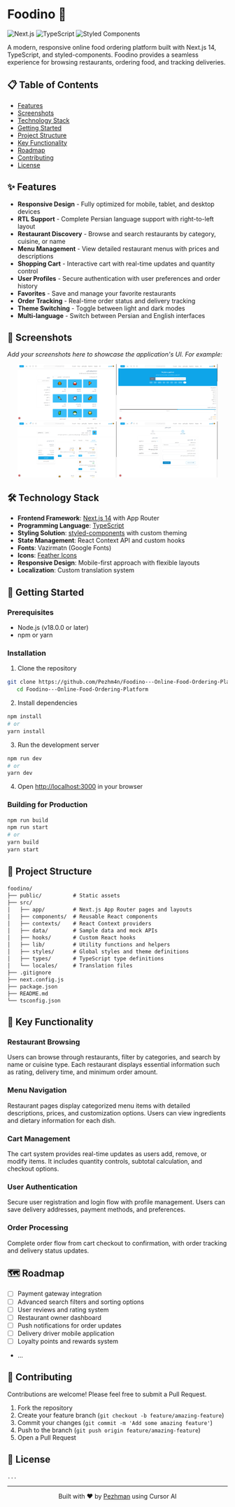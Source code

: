 
# Foodino 🍕 

![Next.js](https://img.shields.io/badge/Next.js-14-black?style=flat-square&logo=next.js)
![TypeScript](https://img.shields.io/badge/TypeScript-4.9-blue?style=flat-square&logo=typescript)
![Styled Components](https://img.shields.io/badge/styled--components-5.3-pink?style=flat-square&logo=styled-components)

A modern, responsive online food ordering platform built with Next.js 14, TypeScript, and styled-components. Foodino provides a seamless experience for browsing restaurants, ordering food, and tracking deliveries.

## 📋 Table of Contents

- [Features](#-features)
- [Screenshots](#-screenshots)
- [Technology Stack](#-technology-stack)
- [Getting Started](#-getting-started)
- [Project Structure](#-project-structure)
- [Key Functionality](#-key-functionality)
- [Roadmap](#-roadmap)
- [Contributing](#-contributing)
- [License](#-license)

## ✨ Features

- **Responsive Design** - Fully optimized for mobile, tablet, and desktop devices
- **RTL Support** - Complete Persian language support with right-to-left layout
- **Restaurant Discovery** - Browse and search restaurants by category, cuisine, or name
- **Menu Management** - View detailed restaurant menus with prices and descriptions
- **Shopping Cart** - Interactive cart with real-time updates and quantity control
- **User Profiles** - Secure authentication with user preferences and order history
- **Favorites** - Save and manage your favorite restaurants
- **Order Tracking** - Real-time order status and delivery tracking
- **Theme Switching** - Toggle between light and dark modes
- **Multi-language** - Switch between Persian and English interfaces

## 📸 Screenshots

*Add your screenshots here to showcase the application's UI. For example:*

<div align="center">
  <img src="public/screenshots/homepage.png" alt="Homepage" width="45%">
  <img src="public/screenshots/restaurants.png" alt="Restaurants Page" width="45%">
</div>

<div align="center">
  <img src="public/screenshots/restaurant.png" alt="Restaurant" width="45%">
  <img src="public/screenshots/checkout.png" alt="Checkout Page" width="45%">
</div>

## 🛠️ Technology Stack

- **Frontend Framework**: [Next.js 14](https://nextjs.org/) with App Router
- **Programming Language**: [TypeScript](https://www.typescriptlang.org/)
- **Styling Solution**: [styled-components](https://styled-components.com/) with custom theming
- **State Management**: React Context API and custom hooks
- **Fonts**: Vazirmatn (Google Fonts)
- **Icons**: [Feather Icons](https://feathericons.com/)
- **Responsive Design**: Mobile-first approach with flexible layouts
- **Localization**: Custom translation system

## 🚀 Getting Started

### Prerequisites

- Node.js (v18.0.0 or later)
- npm or yarn

### Installation

1. Clone the repository

```bash
git clone https://github.com/Pezhm4n/Foodino---Online-Food-Ordering-Platform.git
   cd Foodino---Online-Food-Ordering-Platform
```

2. Install dependencies

```bash
npm install
# or
yarn install
```

3. Run the development server

```bash
npm run dev
# or
yarn dev
```

4. Open [http://localhost:3000](http://localhost:3000) in your browser

### Building for Production

```bash
npm run build
npm run start
# or
yarn build
yarn start
```

## 📁 Project Structure

```
foodino/
├── public/          # Static assets
├── src/
│   ├── app/         # Next.js App Router pages and layouts
│   ├── components/  # Reusable React components
│   ├── contexts/    # React Context providers
│   ├── data/        # Sample data and mock APIs
│   ├── hooks/       # Custom React hooks
│   ├── lib/         # Utility functions and helpers
│   ├── styles/      # Global styles and theme definitions
│   ├── types/       # TypeScript type definitions
│   └── locales/     # Translation files
├── .gitignore
├── next.config.js
├── package.json
├── README.md
└── tsconfig.json
```

## 🔑 Key Functionality

### Restaurant Browsing

Users can browse through restaurants, filter by categories, and search by name or cuisine type. Each restaurant displays essential information such as rating, delivery time, and minimum order amount.

### Menu Navigation

Restaurant pages display categorized menu items with detailed descriptions, prices, and customization options. Users can view ingredients and dietary information for each dish.

### Cart Management

The cart system provides real-time updates as users add, remove, or modify items. It includes quantity controls, subtotal calculation, and checkout options.

### User Authentication

Secure user registration and login flow with profile management. Users can save delivery addresses, payment methods, and preferences.

### Order Processing

Complete order flow from cart checkout to confirmation, with order tracking and delivery status updates.

## 🗺️ Roadmap

- [ ] Payment gateway integration
- [ ] Advanced search filters and sorting options
- [ ] User reviews and rating system
- [ ] Restaurant owner dashboard
- [ ] Push notifications for order updates
- [ ] Delivery driver mobile application
- [ ] Loyalty points and rewards system
- ...

## 👥 Contributing

Contributions are welcome! Please feel free to submit a Pull Request.

1. Fork the repository
2. Create your feature branch (`git checkout -b feature/amazing-feature`)
3. Commit your changes (`git commit -m 'Add some amazing feature'`)
4. Push to the branch (`git push origin feature/amazing-feature`)
5. Open a Pull Request

## 📄 License
    ...
---

<div align="center">
  <p>Built with ❤️ by <a href="https://github.com/Pezhm4n">Pezhman</a> using Cursor AI</p>
</div>
